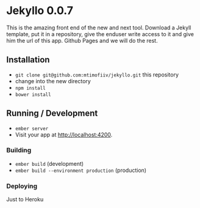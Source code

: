 # Jekyllo 0.0.7

This is the amazing front end of the new and next tool. Download a Jekyll template, put it in a repository, give the enduser write access to it and give him the url of this app. Github Pages and we will do the rest.

## Installation

* `git clone git@github.com:mtimofiiv/jekyllo.git` this repository
* change into the new directory
* `npm install`
* `bower install`

## Running / Development

* `ember server`
* Visit your app at [http://localhost:4200](http://localhost:4200).

### Building

* `ember build` (development)
* `ember build --environment production` (production)

### Deploying

Just to Heroku
